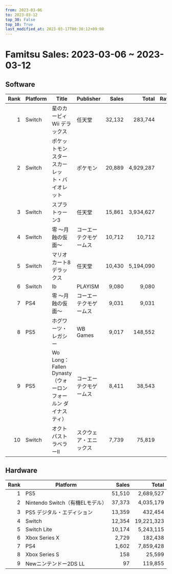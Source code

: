 ```yaml
---
from: 2023-03-06
to: 2023-03-12
top_30: False
top_10: True
last_modified_at: 2023-03-17T00:30:12+09:00
---
```

# Famitsu Sales: 2023-03-06 ~ 2023-03-12
## Software
| Rank | Platform | Title | Publisher | Sales | Total | Rate | New |
| -: | -- | -- | -- | -: | -: | -: | -- |
| 1 | Switch | 星のカービィ Wii デラックス | 任天堂 | 32,132 | 283,744 |  |  |
| 2 | Switch | ポケットモンスター スカーレット・バイオレット | ポケモン | 20,889 | 4,929,287 |  |  |
| 3 | Switch | スプラトゥーン3 | 任天堂 | 15,861 | 3,934,627 |  |  |
| 4 | Switch | 零 ～月蝕の仮面～ | コーエーテクモゲームス | 10,712 | 10,712 |  | **New** |
| 5 | Switch | マリオカート8 デラックス | 任天堂 | 10,430 | 5,194,090 |  |  |
| 6 | Switch | Ib | PLAYISM | 9,080 | 9,080 |  | **New** |
| 7 | PS4 | 零 ～月蝕の仮面～ | コーエーテクモゲームス | 9,031 | 9,031 |  | **New** |
| 8 | PS5 | ホグワーツ・レガシー | WB Games | 9,017 | 148,552 |  |  |
| 9 | PS5 | Wo Long： Fallen Dynasty（ウォーロン フォールン ダイナスティ） | コーエーテクモゲームス | 8,411 | 38,543 |  |  |
| 10 | Switch | オクトパストラベラーII | スクウェア・エニックス | 7,739 | 75,819 |  |  |

## Hardware
| Rank | Platform | Sales | Total |
| -: | -- | -: | -: |
| 1 | PS5 | 51,510 | 2,689,527 |
| 2 | Nintendo Switch（有機ELモデル） | 37,373 | 4,035,179 |
| 3 | PS5 デジタル・エディション | 13,359 | 432,454 |
| 4 | Switch | 12,354 | 19,221,323 |
| 5 | Switch Lite | 10,174 | 5,243,115 |
| 6 | Xbox Series X | 2,729 | 182,438 |
| 7 | PS4 | 1,602 | 7,859,428 |
| 8 | Xbox Series S | 158 | 25,599 |
| 9 | Newニンテンドー2DS LL | 97 | 119,855 |